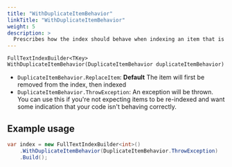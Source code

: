 ```yaml
---
title: "WithDuplicateItemBehavior"
linkTitle: "WithDuplicateItemBehavior"
weight: 5
description: >
  Prescribes how the index should behave when indexing an item that is already present in the index.
---
```


`FullTextIndexBuilder<TKey> WithDuplicateItemBehavior(DuplicateItemBehavior duplicateItemBehavior)`

* `DuplicateItemBehavior.ReplaceItem`: **Default** The item will first be removed from the index, then indexed
* `DuplicateItemBehavior.ThrowException`: An exception will be thrown. You can use this if you're not expecting items to be re-indexed and want some indication that your code isn't behaving correctly.

## Example usage

``` csharp
var index = new FullTextIndexBuilder<int>()
    .WithDuplicateItemBehavior(DuplicateItemBehavior.ThrowException)
    .Build();
```